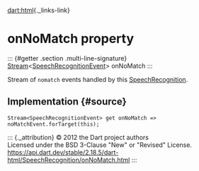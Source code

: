 [dart:html](../../dart-html/dart-html-library){._links-link}

onNoMatch property
==================

::: {#getter .section .multi-line-signature}
[Stream](../../dart-async/stream-class)\<[SpeechRecognitionEvent](../speechrecognitionevent-class)\>
onNoMatch
:::

Stream of `nomatch` events handled by this
[SpeechRecognition](../speechrecognition-class).

Implementation {#source}
--------------

``` {.language-dart data-language="dart"}
Stream<SpeechRecognitionEvent> get onNoMatch => noMatchEvent.forTarget(this);
```

::: {._attribution}
© 2012 the Dart project authors\
Licensed under the BSD 3-Clause \"New\" or \"Revised\" License.\
<https://api.dart.dev/stable/2.18.5/dart-html/SpeechRecognition/onNoMatch.html>
:::
